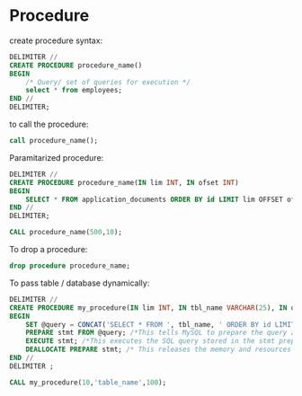 # Procedure 

create procedure syntax:

```sql
DELIMITER //
CREATE PROCEDURE procedure_name()
BEGIN 
    /* Query/ set of queries for execution */
    select * from employees;
END //
DELIMITER;
```

to call the procedure: 

```sql
call procedure_name();
```

Paramitarized procedure:

```sql
DELIMITER //
CREATE PROCEDURE procedure_name(IN lim INT, IN ofset INT)
BEGIN 
    SELECT * FROM application_documents ORDER BY id LIMIT lim OFFSET ofset;
END //
DELIMITER;

CALL procedure_name(500,10);
```

To drop a procedure:

```sql
drop procedure procedure_name;
```



To pass table / database dynamically:

```sql
DELIMITER //
CREATE PROCEDURE my_procedure(IN lim INT, IN tbl_name VARCHAR(25), IN ofset INT)
BEGIN 
    SET @query = CONCAT('SELECT * FROM ', tbl_name, ' ORDER BY id LIMIT ', lim, ' OFFSET ', ofset);
    PREPARE stmt FROM @query; /*This tells MySQL to prepare the query and associate it with the stmt identifier.*/
    EXECUTE stmt; /*This executes the SQL query stored in the stmt prepared statement. The query that was constructed dynamically (stored in @query) will now be run by MySQL.*/
    DEALLOCATE PREPARE stmt; /* This releases the memory and resources that were allocated to the prepared statement stmt. After this, the stmt identifier is no longer valid and can no longer be used. */
END //
DELIMITER ;

CALL my_procedure(10,'table_name',100);

```


